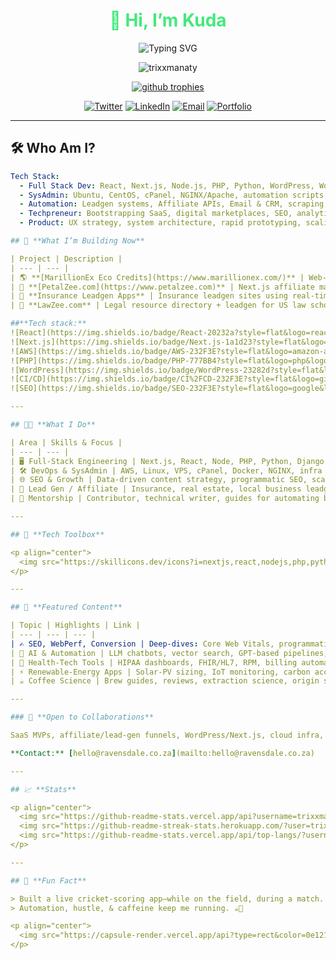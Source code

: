 <!-- DARK THEME PROFILE README - KUDA -->
<h1 align="center" style="color:#43e97b;">👋 Hi, I’m Kuda</h1>
<p align="center">
  <img src="https://readme-typing-svg.demolab.com?font=Fira+Code&size=28&pause=1000&color=43e97b&width=500&lines=Full+Stack+Developer;Techpreneur+%26+SysAdmin;Building+Digital+Businesses;Insanely+Curious+About+Automation" alt="Typing SVG" />
</p>

<p align="center">
  <img src="https://komarev.com/ghpvc/?username=trixxmanaty&label=Profile%20views&color=43e97b&style=flat" alt="trixxmanaty" />
</p>

<p align="center">
  <a href="https://github.com/ryo-ma/github-profile-trophy">
    <img src="https://github-profile-trophy.vercel.app/?username=trixxmanaty&theme=algolia&margin-w=10" alt="github trophies" />
  </a>
</p>

<div align="center">
  <a href="https://twitter.com/trixxmanaty"><img src="https://img.shields.io/twitter/follow/trixxmanaty?logo=twitter&style=for-the-badge&color=1A1D23&labelColor=1A1D23" alt="Twitter" /></a>
  <a href="https://linkedin.com/in/kudakwashe-zafevere"><img src="https://img.shields.io/badge/LinkedIn-%231A1D23.svg?&style=for-the-badge&logo=linkedin&logoColor=43e97b" alt="LinkedIn" /></a>
  <a href="mailto:hello@ravensdale.co.za"><img src="https://img.shields.io/badge/Email-%231A1D23.svg?&style=for-the-badge&logo=gmail&logoColor=43e97b" alt="Email" /></a>
  <a href="https://www.ravensdale.co.za"><img src="https://img.shields.io/badge/Portfolio-%231A1D23.svg?&style=for-the-badge&logo=vercel&logoColor=43e97b" alt="Portfolio" /></a>
</div>

---

## 🛠️ Who Am I?

```yaml
Tech Stack:
  - Full Stack Dev: React, Next.js, Node.js, PHP, Python, WordPress, WooCommerce, GraphQL, tRPC, Prisma, Tailwind, AWS, Linux
  - SysAdmin: Ubuntu, CentOS, cPanel, NGINX/Apache, automation scripts, performance tuning
  - Automation: Leadgen systems, Affiliate APIs, Email & CRM, scraping, CI/CD
  - Techpreneur: Bootstrapping SaaS, digital marketplaces, SEO, analytics, growth hacking
  - Product: UX strategy, system architecture, rapid prototyping, scaling startups

## 🚀 **What I’m Building Now**

| Project | Description |
| --- | --- |
| 🌎 **[MarillionEx Eco Credits](https://www.marillionex.com/)** | Web-based app for eco credits and carbon offsets. Full-stack dev, AWS infra, admin dashboard, crypto integrations. |
| 🌺 **[PetalZee.com](https://www.petalzee.com)** | Next.js affiliate marketplace for florists, scaling across all 50 states, SEO & programmatic content. |
| 🦉 **Insurance Leadgen Apps** | Insurance leadgen sites using real-time APIs (MediaAlpha), serverless backend, high-converting landing pages. |
| 🔑 **LawZee.com** | Legal resource directory + leadgen for US law schools and attorneys. SEO-first, passive revenue. |

##**Tech stack:**  
![React](https://img.shields.io/badge/React-20232a?style=flat&logo=react&logoColor=43e97b)
![Next.js](https://img.shields.io/badge/Next.js-1a1d23?style=flat&logo=next.js&logoColor=43e97b)
![AWS](https://img.shields.io/badge/AWS-232F3E?style=flat&logo=amazon-aws&logoColor=43e97b)
![PHP](https://img.shields.io/badge/PHP-777BB4?style=flat&logo=php&logoColor=43e97b)
![WordPress](https://img.shields.io/badge/WordPress-23282d?style=flat&logo=wordpress&logoColor=43e97b)
![CI/CD](https://img.shields.io/badge/CI%2FCD-232F3E?style=flat&logo=github-actions&logoColor=43e97b)
![SEO](https://img.shields.io/badge/SEO-232F3E?style=flat&logo=google&logoColor=43e97b)

---

## 👨‍💻 **What I Do**

| Area | Skills & Focus |
| --- | --- |
| 🖥️ Full-Stack Engineering | Next.js, React, Node, PHP, Python, Django, Laravel, TypeScript, REST/GraphQL APIs, scripting |
| 🛠️ DevOps & SysAdmin | AWS, Linux, VPS, cPanel, Docker, NGINX, infra automation, backup & disaster recovery |
| 🌐 SEO & Growth | Data-driven content strategy, programmatic SEO, scaling high-traffic platforms |
| 💸 Lead Gen / Affiliate | Insurance, real estate, local business leadgen with API integrations |
| 🧠 Mentorship | Contributor, technical writer, guides for automating business systems |

---

## 🧰 **Tech Toolbox**

<p align="center">
  <img src="https://skillicons.dev/icons?i=nextjs,react,nodejs,php,python,aws,wordpress,linux,docker,nginx,typescript,graphql,prisma,tailwind,figma,gcp,mysql,postgresql,mongodb,redis,git" />
</p>

---

## 🌟 **Featured Content**

| Topic | Highlights | Link |
| --- | --- | --- |
| ✍️ SEO, WebPerf, Conversion | Deep-dives: Core Web Vitals, programmatic SEO, data-driven CRO | [Ravensdale Blog](https://www.ravensdale.co.za/blog/) |
| 🤖 AI & Automation | LLM chatbots, vector search, GPT-based pipelines, workflow orchestration | — |
| 🏥 Health-Tech Tools | HIPAA dashboards, FHIR/HL7, RPM, billing automation | — |
| ⚡ Renewable-Energy Apps | Solar-PV sizing, IoT monitoring, carbon accounting, energy credits | — |
| ☕ Coffee Science | Brew guides, reviews, extraction science, origin stories | [Coffee Tea Warehouse](https://coffeeteawarehouse.com/blogs/brew-blog) |

---

### 🤝 **Open to Collaborations**

SaaS MVPs, affiliate/lead-gen funnels, WordPress/Next.js, cloud infra, automation, scraping—**let’s ship together!**

**Contact:** [hello@ravensdale.co.za](mailto:hello@ravensdale.co.za)

---

## 📈 **Stats**

<p align="center">
  <img src="https://github-readme-stats.vercel.app/api?username=trixxmanaty&show_icons=true&theme=algolia&hide_border=true" />
  <img src="https://github-readme-streak-stats.herokuapp.com/?user=trixxmanaty&theme=algolia&hide_border=true" />
  <img src="https://github-readme-stats.vercel.app/api/top-langs/?username=trixxmanaty&layout=compact&theme=algolia&hide_border=true" />
</p>

---

## 🌌 **Fun Fact**

> Built a live cricket-scoring app—while on the field, during a match.  
> Automation, hustle, & caffeine keep me running. ☕️🏏

<p align="center">
  <img src="https://capsule-render.vercel.app/api?type=rect&color=0e1217&height=80&section=footer&text=Built%20with%20passion%20and%20coffee%20☕️&fontColor=43e97b&fontSize=22" />
</p>
